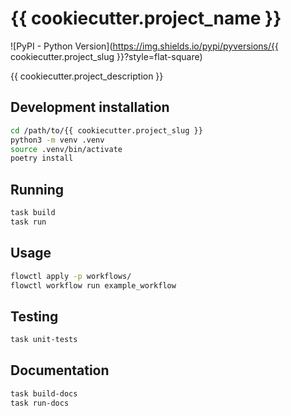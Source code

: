 # {{ cookiecutter.project_name }}

![PyPI - Python Version](https://img.shields.io/pypi/pyversions/{{ cookiecutter.project_slug }}?style=flat-square)

{{ cookiecutter.project_description }}


## Development installation

```bash
cd /path/to/{{ cookiecutter.project_slug }}
python3 -m venv .venv
source .venv/bin/activate
poetry install
```

## Running

```bash
task build
task run
```

## Usage

```bash
flowctl apply -p workflows/
flowctl workflow run example_workflow
```

## Testing

```bash
task unit-tests
```

## Documentation

```bash
task build-docs
task run-docs
```